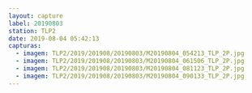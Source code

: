 ```yaml
---
layout: capture
label: 20190803
station: TLP2
date: 2019-08-04 05:42:13
capturas:
  - imagem: TLP2/2019/201908/20190803/M20190804_054213_TLP_2P.jpg
  - imagem: TLP2/2019/201908/20190803/M20190804_061506_TLP_2P.jpg
  - imagem: TLP2/2019/201908/20190803/M20190804_081123_TLP_2P.jpg
  - imagem: TLP2/2019/201908/20190803/M20190804_090133_TLP_2P.jpg
---
```

